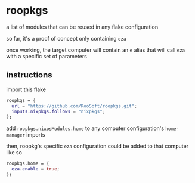 # roopkgs

a list of modules that can be reused in any flake configuration

so far, it's a proof of concept only containing `eza`

once working, the target computer will contain an `e` alias that will call `eza` with a specific set of parameters

## instructions

import this flake

```nix
roopkgs = {
  url = "https://github.com/RooSoft/roopkgs.git";
  inputs.nixpkgs.follows = "nixpkgs";
};
```

add `roopkgs.nixosModules.home` to any computer configuration's `home-manager` imports

then, roopkg's specific `eza` configuration could be added to that computer like so

```nix
roopkgs.home = {
  eza.enable = true;
};

```
